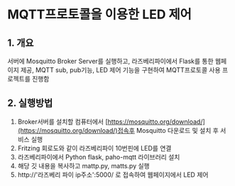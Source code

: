 # MQTT프로토콜을 이용한 LED 제어

## 1. 개요
서버에 Mosquitto Broker Server를 실행하고, 라즈베리파이에서 Flask를 통한 웹페이지 제공, MQTT sub, pub기능, LED 제어 기능을 구현하여 MQTT프로토콜 사용 프로젝트를 진행함

## 2. 실행방법
1. Broker서버를 설치할 컴퓨터에서 [https://mosquitto.org/download/](https://mosquitto.org/download/)접속후 Mosquitto 다운로드 및 설치 후 서비스 실행
2. Fritzing 회로도와 같이 라즈베리파이 10번핀에 LED를 연결
3. 라즈베리파이에서 Python flask, paho-mqtt 라이브러리 설치
3. 해당 깃 내용을 복사하고 mattp.py, matts.py 실행
4. http://'라즈베리 파이 ip주소':5000/ 로 접속하여 웹페이지에서 LED 제어
